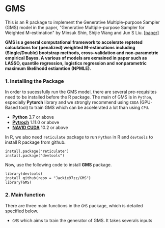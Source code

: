 # GMS
This is an R package to implement the Generative Multiple-purpose Sampler (GMS) model in the paper, "Generative Multiple-purpose Sampler for Weighted M-estimation" by Minsuk Shin, Shijie Wang and Jun S Liu. [[paper]](https://arxiv.org/abs/2006.00767)

__GMS is a general computational framework to accelerate repteted calculations for (penalized) weighted M-estimations including (Single/Double) bootstrap methods, cross-validation and non-parametric empirical Bayes. A various of models are exmained in paper such as LASSO, quantile regression, logistics regression and nonparametric maximum likelihodd estiamtion (NPMLE).__

### 1. Installing the Package
In order to sucessfully run the GMS model, there are several pre-requisites need to be installed before the R package. The main of GMS is in `Python`, especially __Pytorch__ library and we strongly recommend using `CUDA` (GPU-Based tool) to train GMS which can be accelerated a lot than using `CPU`.
- __Python__ 3.7 or above
- __[Pytroch](https://pytorch.org/)__ 1.11.0 or above
- __[NAVID CUDA](https://developer.nvidia.com/cuda-toolkit)__ 10.2 or above

In R, we also need `reticulate` package to run `Python` in R and `devtools` to install R package from github.
```
install.package("reticulate")
install.package("devtools")
```

Now, use the following code to install __GMS__ package.
```
library(devtools)
install_github(repo = "Jackie97zz/GMS")
library(GMS)
```

### 2. Main function
There are three main functions in the `GMS` package, which is detailed specified below.
- `GMS` which aims to train the generator of GMS. It takes severals inputs 





